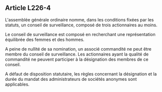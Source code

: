 Article L226-4
----
L'assemblée générale ordinaire nomme, dans les conditions fixées par les
statuts, un conseil de surveillance, composé de trois actionnaires au moins.

Le conseil de surveillance est composé en recherchant une représentation
équilibrée des femmes et des hommes.

A peine de nullité de sa nomination, un associé commandité ne peut être membre
du conseil de surveillance. Les actionnaires ayant la qualité de commandité ne
peuvent participer à la désignation des membres de ce conseil.

A défaut de disposition statutaire, les règles concernant la désignation et la
durée du mandat des administrateurs de sociétés anonymes sont applicables.
